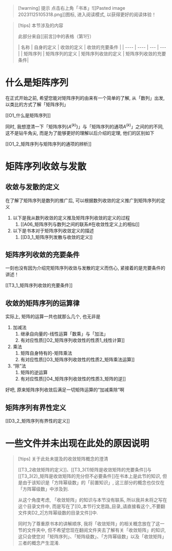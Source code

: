 
>[!warning] 提示
>点击右上角「书本」![[Pasted image 20231125105318.png]]图标, 进入阅读模式, 以获得更好的阅读体验！

>[!tips] 本节涉及的内容
>
>此部分来自[[前言]]中的表格（第1行）
>
>| 名称 |  自身的定义   | 收敛的定义  | 收敛的充要条件 |
|  ----  | ----  | --- | --- |
| 矩阵序列 | 矩阵序列的定义  | 矩阵序列收敛的定义 | 矩阵序列收敛的充要条件|
# 什么是矩阵序列

在正式开始之前, 希望您能对矩阵序列的由来有一个简单的了解, 从「数列」出发, 以类比的方式了解「矩阵序列」

[[O1_什么是矩阵序列]]

同时, 我想澄清一下「矩阵序列$\{A^{(k)}\}$」与「矩阵序列的通项$A^{(k)}$」之间的的不同, 这不是钻牛角尖, 而是为了能够更好的理解以后介绍的定理, 他们的区别如下

[[O1_2_矩阵序列与矩阵序列的通项的辨析]]
# 矩阵序列收敛与发散

## 收敛与发散的定义

在了解了矩阵序列是数列的推广后, 可以根据数列收敛的定义推广到矩阵序列的定义
1. 以下是我从数列收敛的定义推及矩阵序列收敛的定义的过程
	1. [[A06_矩阵序列与数列之间的联系#在收敛性定义上的相似]]
2. 以下是书本对于矩阵序列收敛定义的描述
	1. [[D3_1_矩阵序列发散与收敛的定义]]

## 矩阵序列收敛的充要条件

一刻也没有因为介绍完矩阵序列收敛与发散的定义而伤心, 紧接着的是充要条件的讲述！

[[T3_1_矩阵序列收敛的充要条件]]

## 收敛的矩阵序列的运算律

实际上, 矩阵的运算一共也就那么几个, 也无非是
1. 加减法
	1. 继承自向量的-线性运算「数乘」与「加法」
	2. 有对应性质[[O2_矩阵序列收敛性的性质1_线性计算]]
2. 乘法
	1. 矩阵自身特有的-矩阵乘法
	2. 有对应性质[[O3_矩阵序列收敛性的性质2_矩阵乘法运算]]
3. “除”法
	1. 矩阵的逆运算
	2. 有对应性质[[O4_矩阵序列收敛性的性质3_矩阵的逆]]

好吧, 原来矩阵序列收敛后满足一切矩阵运算的“加减乘除”啊

## 矩阵序列有界性定义

[[D3_2_矩阵序列有界性的定义]]



# 一些文件并未出现在此处的原因说明

>[!tips] 关于此处未提及的收敛矩阵概念的澄清
> 
> [[T3_2收敛矩阵的定义]]、[[T3_3(1)矩阵是收敛矩阵的充要条件]]与[[T3_3(2)_矩阵是收敛矩阵的充分但不必要条件]]在书本上是此节的知识, 但是由于该知识是「方阵幂级数」的「前置知识」,  这三部分的概念也仅仅在「方阵幂级数」中涉及到. 
> 
> 从这个角度考虑, 「收敛矩阵」的知识与本节没有联系, 所以我并未将之写在这个目录文件中, 而是写在了[[0_本节行文思路_目录_请直接看这个_不要翻文件夹D2_2|方阵幂级数的目录文件]]中. 
> 
> 同时为了尊重原书本的讲解顺序, 我将「收敛矩阵」的相关概念放在了这一节的文件夹中, 但不希望您现在翻阅文件夹去了解有关「收敛矩阵」的知识, 这只会使您对「矩阵序列」、「矩阵级数」、「方阵幂级数」以及「收敛矩阵」三者的概念产生混淆.
